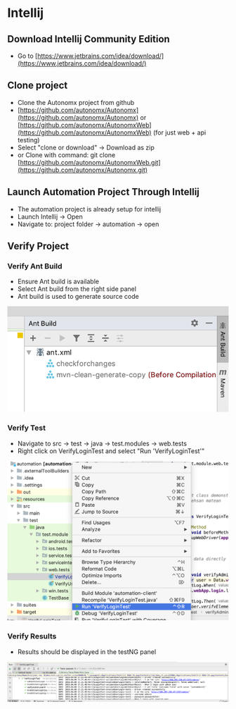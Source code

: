 # Intellij

## Download Intellij Community Edition

* Go to [https://www.jetbrains.com/idea/download/](https://www.jetbrains.com/idea/download/)

## Clone project

* Clone the Autonomx project from github
* [https://github.com/autonomx/Autonomx](https://github.com/autonomx/Autonomx) or [https://github.com/autonomx/AutonomxWeb](https://github.com/autonomx/AutonomxWeb) \(for just web + api testing\)
* Select "clone or download" -&gt; Download as zip
* or Clone with command: git clone [https://github.com/autonomx/AutonomxWeb.git](https://github.com/autonomx/Autonomx.git)

## Launch Automation Project Through Intellij

* The automation project is already setup for intellij
* Launch Intellij -&gt; Open
* Navigate to: project folder -&gt; automation -&gt; open

## Verify Project

### Verify Ant Build

* Ensure Ant build is available
* Select Ant build from the right side panel
* Ant build is used to generate source code

![](../../.gitbook/assets/image%20%286%29.png)

### Verify Test

* Navigate to src -&gt; test -&gt; java -&gt; test.modules -&gt; web.tests
* Right click on VerifyLoginTest and select "Run 'VerifyLoginTest'"

![](../../.gitbook/assets/image%20%289%29.png)

### Verify Results

* Results should be displayed in the testNG panel

![](../../.gitbook/assets/image%20%284%29.png)



